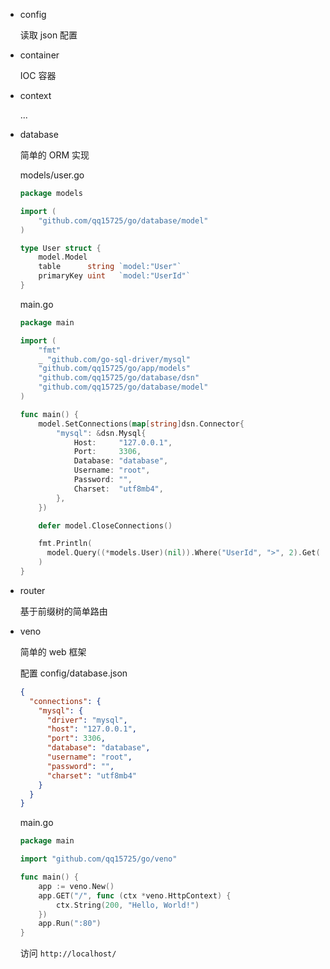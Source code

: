 - config

    读取 json 配置

- container

    IOC 容器

- context

    ...

- database

    简单的 ORM 实现
    
    models/user.go
    
    ```go
    package models
    
    import (
    	"github.com/qq15725/go/database/model"
    )
    
    type User struct {
    	model.Model
    	table      string `model:"User"`
    	primaryKey uint   `model:"UserId"`
    }
    ```
  
    main.go
  
    ```go
    package main
  
    import (
        "fmt"
        _ "github.com/go-sql-driver/mysql"
        "github.com/qq15725/go/app/models"
       	"github.com/qq15725/go/database/dsn"
        "github.com/qq15725/go/database/model"
    )
  
    func main() {
        model.SetConnections(map[string]dsn.Connector{
            "mysql": &dsn.Mysql{
                Host:     "127.0.0.1",
                Port:     3306,
                Database: "database",
                Username: "root",
                Password: "",
                Charset:  "utf8mb4",
            },
        })
  
        defer model.CloseConnections()
  
        fmt.Println(
          model.Query((*models.User)(nil)).Where("UserId", ">", 2).Get(),
        )
    }
    ```
  
- router
    
    基于前缀树的简单路由
    
- veno 
    
    简单的 web 框架
    
    配置 config/database.json
    
    ```json
    {
      "connections": {
        "mysql": {
          "driver": "mysql",
          "host": "127.0.0.1",
          "port": 3306,
          "database": "database",
          "username": "root",
          "password": "",
          "charset": "utf8mb4"
        }
      }
    }

    ```
    
    main.go
    
    ```go
    package main
  
    import "github.com/qq15725/go/veno"

    func main() {
        app := veno.New()
        app.GET("/", func (ctx *veno.HttpContext) {
            ctx.String(200, "Hello, World!")  
        })
        app.Run(":80")
    }
    ```
    
    访问 `http://localhost/`